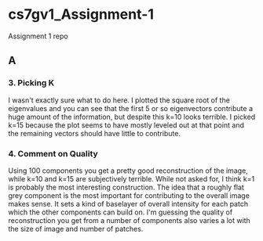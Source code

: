 # cs7gv1_Assignment-1
Assignment 1 repo

## A

### 3. Picking K

I wasn't exactly sure what to do here. I plotted the square root of the eigenvalues and you can see that the first 5 or so eigenvectors contribute a huge amount of the information, but despite this k=10 looks terrible. I picked k=15 because the plot seems to have mostly leveled out at that point and the remaining vectors should have little to contribute.

### 4. Comment on Quality

Using 100 components you get a pretty good reconstruction of the image, while k=10 and k=15 are subjectively terrible. While not asked for, I think k=1 is probably the most interesting construction. The idea that a roughly flat grey component is the most important for contributing to the overall image makes sense. It sets a kind of baselayer of overall intensity for each patch which the other components can build on. I'm guessing the quality of reconstruction you get from a number of components also varies a lot with the size of image and number of patches.
